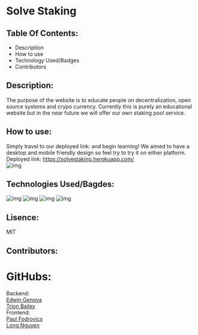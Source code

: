 # Solve Staking


## Table Of Contents:
* Description
* How to use
* Technology Used/Badges
* Contributors

## Description: 
The purpose of the website is to educate people on decentralization, open source systems and crypo currency. Currently this is purely an educational website but in the near future we will offer our own staking pool service.
## How to use:
Simply travel to our deployed link: and begin learning! We aimed to have a desktop and mobile friendly design so feel try to try it on either platform. Deployed link: https://solvestaking.herokuapp.com/</br>
![img](solve.png)
## Technologies Used/Bagdes: 
![img](https://img.shields.io/badge/React-used-red) ![img](https://img.shields.io/badge/NodeJS-used-red) 
![img](https://img.shields.io/badge/JavaScript-used-red) ![img](https://img.shields.io/badge/CSS-used-red)
## Lisence:  
MIT
## Contributors:
# GitHubs:
Backend:</br>
[Edwin Genova](https://github.com/novaaaax)</br>
[Trion Bailey](https://github.com/trionb)</br>
Frontend:</br>
[Paul Fodrovics](https://github.com/Shift4change)</br>
[Long Nguyen](https://github.com/LNguyen95uzi)
